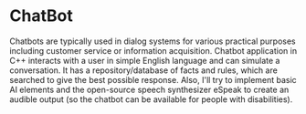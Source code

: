 # ChatBot
Chatbots are typically used in dialog systems for various practical purposes including customer service or information acquisition. Chatbot application in C++ interacts with a user in simple English language and can simulate a conversation. It has a repository/database of facts and rules, which are searched to give the best possible response. Also, I'll try to implement basic AI elements and the open-source speech synthesizer eSpeak to create an audible output (so the chatbot can be available for people with disabilities).

